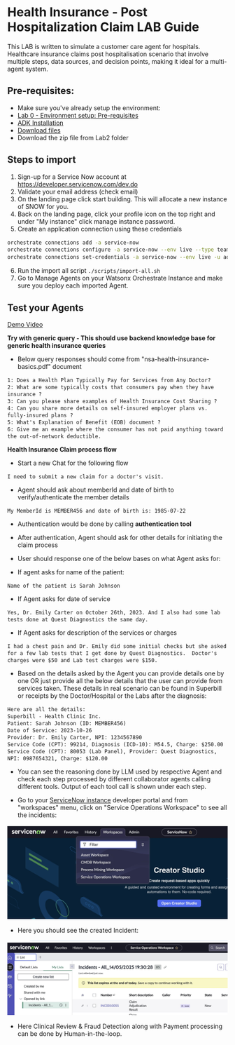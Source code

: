 # Health Insurance - Post Hospitalization Claim LAB Guide

This LAB is written to simulate a customer care agent for hospitals. Healthcare insurance claims post hospitalisation scenario that involve multiple steps, data sources, and decision points, making it ideal for a multi-agent system. 

## Pre-requisites:

- Make sure you've already setup the environment:
- [Lab 0 - Environment setup: Pre-requisites](../../labs/environment-setup-lab/)
- [ADK Installation](https://developer.watson-orchestrate.ibm.com/getting_started/installing)
- [Download files](https://ibm.ent.box.com/folder/321723563348?s=ip9fq5u0b8pty8dvrlza8ikrs8cel4xg)
- Download the zip file from Lab2 folder

## Steps to import
1. Sign-up for a Service Now account at https://developer.servicenow.com/dev.do
2. Validate your email address (check email)
3. On the landing page click start building. This will allocate a new instance of SNOW for you. 
4. Back on the landing page, click your profile icon on the top right and under "My instance" click manage instance password.
5. Create an application connection using these credentials
```bash
orchestrate connections add -a service-now
orchestrate connections configure -a service-now --env live --type team --kind basic --url <the instance url>
orchestrate connections set-credentials -a service-now --env live -u admin -p <password from modal>
```
6. Run the import all script `./scripts/import-all.sh`
7. Go to Manage Agents on your Watsonx Orchestrate Instance and make sure you deploy each imported Agent.

## Test your Agents

[Demo Video](https://ibm.box.com/s/00xsb9gn53pq02ycqvn2ju9o3p8ei88d)

**Try with generic query - This should use backend knowledge base for generic health insurance queries**

- Below query responses should come from "nsa-health-insurance-basics.pdf" document

```
1: Does a Health Plan Typically Pay for Services from Any Doctor?
2: What are some typically costs that consumers pay when they have insurance ?
3: Can you please share examples of Health Insurance Cost Sharing ?
4: Can you share more details on self-insured employer plans vs. fully-insured plans ?
5: What's Explanation of Benefit (EOB) document ?
6: Give me an example where the consumer has not paid anything toward the out-of-network deductible.

```

**Health Insurance Claim process flow**

- Start a new Chat for the following flow

```
I need to submit a new claim for a doctor's visit.
```

- Agent should ask about memberId and date of birth to verify/authenticate the member details

```
My MemberId is MEMBER456 and date of birth is: 1985-07-22
```

- Authentication would be done by calling **authentication tool**
- After authentication, Agent should ask for other details for initiating the claim process
- User should response one of the below bases on what Agent asks for:

- If agent asks for name of the patient:
```
Name of the patient is Sarah Johnson
```

- If Agent asks for date of service

```
Yes, Dr. Emily Carter on October 26th, 2023. And I also had some lab tests done at Quest Diagnostics the same day.
```

- If Agent asks for description of the services or charges

```
I had a chest pain and Dr. Emily did some initial checks but she asked for a few lab tests that I get done by Quest Diagnostics.  Doctor's charges were $50 and Lab test charges were $150.
```

- Based on the details asked by the Agent you can provide details one by one OR just provide all the below details that the user can provide from services taken.  These details in real scenario can be found in Superbill or receipts by the Doctor/Hospital or the Labs after the diagnosis:

```
Here are all the details:
Superbill - Health Clinic Inc.
Patient: Sarah Johnson (ID: MEMBER456)
Date of Service: 2023-10-26
Provider: Dr. Emily Carter, NPI: 1234567890
Service Code (CPT): 99214, Diagnosis (ICD-10): M54.5, Charge: $250.00
Service Code (CPT): 80053 (Lab Panel), Provider: Quest Diagnostics, NPI: 0987654321, Charge: $120.00

```

- You can see the reasoning done by LLM used by respective Agent and check each step processed by different collaborator agents calling different tools. Output of each tool call is shown under each step.

- Go to your [ServiceNow instance](https://developer.servicenow.com/dev.do) developer portal and from "workspaces" menu, click on "Service Operations Workspace" to see all the incidents:

![img.png](../../../images/SNOW_DeveloperPortal.jpg)

- Here you should see the created Incident:

![img.png](../../../images/SNOW_incidents.jpg)

- Here Clinical Review & Fraud Detection along with Payment processing can be done by Human-in-the-loop.
